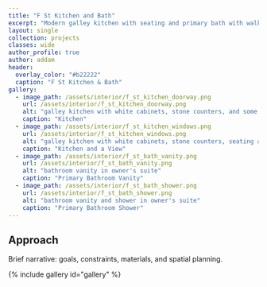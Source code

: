```yaml
---
title: "F St Kitchen and Bath"
excerpt: "Modern galley kitchen with seating and primary bath with walk-in shower and floating vanity."
layout: single
collection: projects
classes: wide
author_profile: true
author: addam
header:
  overlay_color: "#b22222"
  caption: "F St Kitchen & Bath"
gallery:
  - image_path: /assets/interior/f_st_kitchen_doorway.png
    url: /assets/interior/f_st_kitchen_doorway.png
    alt: "galley kitchen with white cabinets, stone counters, and some open shelving"
    caption: "Kitchen"
  - image_path: /assets/interior/f_st_kitchen_windows.png
    url: /assets/interior/f_st_kitchen_windows.png
    alt: "galley kitchen with white cabinets, stone counters, seating area, and french doors to patio"
    caption: "Kitchen and a View"
  - image_path: /assets/interior/f_st_bath_vanity.png
    url: /assets/interior/f_st_bath_vanity.png
    alt: "bathroom vanity in owner's suite"
    caption: "Primary Bathroom Vanity"
  - image_path: /assets/interior/f_st_bath_shower.png
    url: /assets/interior/f_st_bath_shower.png
    alt: "bathroom vanity and shower in owner's suite"
    caption: "Primary Bathroom Shower"
---
```


## Approach
Brief narrative: goals, constraints, materials, and spatial planning.

{% include gallery id="gallery" %}

